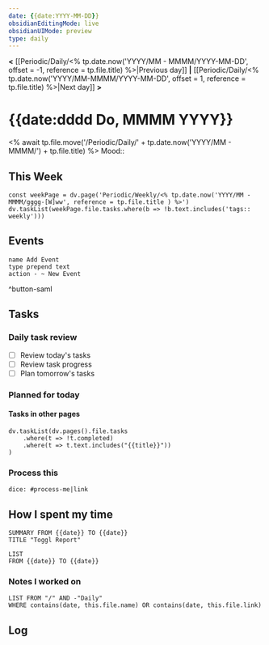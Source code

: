```yaml
---
date: {{date:YYYY-MM-DD}}
obsidianEditingMode: live
obsidianUIMode: preview
type: daily
---
```


**<** [[Periodic/Daily/<% tp.date.now('YYYY/MM - MMMM/YYYY-MM-DD', offset = -1, reference = tp.file.title) %>|Previous day]] **|** [[Periodic/Daily/<% tp.date.now('YYYY/MM-MMMM/YYYY-MM-DD', offset = 1, reference = tp.file.title) %>|Next day]] **>**

# {{date:dddd Do, MMMM YYYY}}
<% await tp.file.move('/Periodic/Daily/' + tp.date.now('YYYY/MM - MMMM/') + tp.file.title) %>
Mood:: 

## This Week

```dataviewjs
const weekPage = dv.page('Periodic/Weekly/<% tp.date.now('YYYY/MM - MMMM/gggg-[W]ww', reference = tp.file.title ) %>')
dv.taskList(weekPage.file.tasks.where(b => !b.text.includes('tags:: weekly')))
```

## Events
```button
name Add Event
type prepend text
action - ~ New Event
```
^button-saml

## Tasks

### Daily task review
- [ ] Review today's tasks
- [ ] Review task progress
- [ ] Plan tomorrow's tasks

### Planned for today

#### Tasks in other pages
```dataviewjs
dv.taskList(dv.pages().file.tasks
	.where(t => !t.completed)
	.where(t => t.text.includes("{{title}}"))
)
```

### Process this
`dice: #process-me|link`

## How I spent my time

```toggl
SUMMARY FROM {{date}} TO {{date}}
TITLE "Toggl Report"
```

```toggl
LIST
FROM {{date}} TO {{date}}
```

### Notes I worked on

```dataview
LIST FROM "/" AND -"Daily"
WHERE contains(date, this.file.name) OR contains(date, this.file.link)
```

## Log

